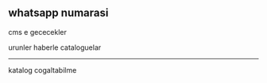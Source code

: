 whatsapp numarasi
--------------

cms e gececekler

urunler
haberle
cataloguelar

---------
katalog cogaltabilme